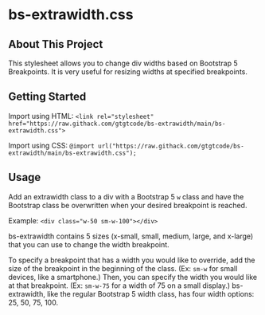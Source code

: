 # bs-extrawidth.css

## About This Project

This stylesheet allows you to change div widths based on Bootstrap 5 Breakpoints. It is very useful for resizing widths at specified breakpoints.

## Getting Started

Import using HTML: `<link rel="stylesheet" href="https://raw.githack.com/gtgtcode/bs-extrawidth/main/bs-extrawidth.css">`

Import using CSS: `@import url("https://raw.githack.com/gtgtcode/bs-extrawidth/main/bs-extrawidth.css");`

## Usage

Add an extrawidth class to a div with a Bootstrap 5 `w` class and have the Bootstrap class be overwritten when your desired breakpoint is reached.

Example:
`<div class="w-50 sm-w-100"></div>`

bs-extrawidth contains 5 sizes (x-small, small, medium, large, and x-large) that you can use to change the width breakpoint.

To specify a breakpoint that has a width you would like to override, add the size of the breakpoint in the beginning of the class. (Ex: `sm-w` for small devices, like a smartphone.) Then, you can specify the width you would like at that breakpoint. (Ex: `sm-w-75` for a width of 75 on a small display.) bs-extrawidth, like the regular Bootstrap 5 width class, has four width options: 25, 50, 75, 100.
